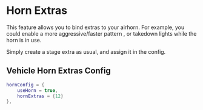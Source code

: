# Horn Extras

This feature allows you to bind extras to your airhorn. For example, you could enable a more aggressive/faster pattern , or takedown lights while the horn is in use.

Simply create a stage extra as usual, and assign it in the config.
<!-- 
{% hint style="success" %}
Brake extras are state aware!
{% endhint %} -->

## Vehicle Horn Extras Config

```lua
hornConfig = {
    useHorn = true,
    hornExtras = {12}
},
```
